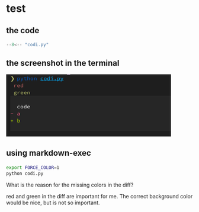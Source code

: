

# test

## the code
``` python
--8<-- "codi.py"
```

## the screenshot in the terminal

![screenshot](screenshot.png)

## using markdown-exec

```bash exec="1" result="ansi"
export FORCE_COLOR=1
python codi.py

```

What is the reason for the missing colors in the diff?

red and green in the diff are important for me. The correct background color would be nice, but is not so important.


